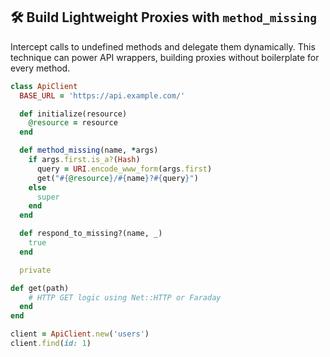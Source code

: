 ## 🛠️ Build Lightweight Proxies with `method_missing`
Intercept calls to undefined methods and delegate them dynamically. This technique can power API wrappers, building proxies without boilerplate for every method.

```ruby
class ApiClient
  BASE_URL = 'https://api.example.com/'

  def initialize(resource)
    @resource = resource
  end

  def method_missing(name, *args)
    if args.first.is_a?(Hash)
      query = URI.encode_www_form(args.first)
      get("#{@resource}/#{name}?#{query}")
    else
      super
    end
  end

  def respond_to_missing?(name, _)
    true
  end

  private

def get(path)
    # HTTP GET logic using Net::HTTP or Faraday
  end
end

client = ApiClient.new('users')
client.find(id: 1)
```